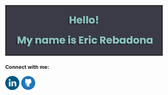 <img src="banner.png" alt="github banner">

<h3 align="left">Connect with me:</h3>
<p align="left">
<a href="https://www.linkedin.com/in/eric-rebadona-7aa291229/" target="blank"><img align="center" src="linkedin.png" alt="" class="icon" height="45" width="45"/></a>
<a href="https://ericjyr.github.io/" target="blank"><img align="center" src="github.png" alt="" class="icon" height="49" width="49"/></a>


</p>
